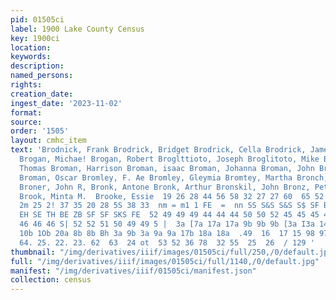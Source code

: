```yaml
---
pid: 01505ci
label: 1900 Lake County Census
key: 1900ci
location: 
keywords: 
description: 
named_persons: 
rights: 
creation_date: 
ingest_date: '2023-11-02'
format: 
source: 
order: '1505'
layout: cmhc_item
text: 'Brodnick, Frank Brodrick, Bridget Brodrick, Cella Brodrick, James Brogan, Agnes
  Brogan, Michae! Brogan, Robert Broglttioto, Joseph Broglitoto, Mike Brokenshire,
  Thomas Broman, Harrison Broman, isaac Broman, Johanna Broman, John Broman, Josephine
  Broman, Oscar Bromley, F. Ae Bromley, Gleymia Bromtey, Martha Bronch, Francis E.
  Broner, John R, Bronk, Antone Bronk, Arthur Bronskil, John Bronz, Peter Brook, John
  Brook, Minta M.  Brooke, Essie  19 26 28 44 56 58 32 27 27 60  65 52 30 25 17 25
  2m 25 2! 37 35 20 28 5S 38 33  nm = m1 1 FE  =  nn SS S&S S&S S$ SF B EWM TNH FE
  EH SE TH BE ZB SF SF SKS FE  52 49 49 49 44 44 44 50 50 52 45 45 45 48 48 45 46
  46 46 46 S| 52 52 51 50 49 49 5 |  3a [7a 17a 17a 9b 9b 9b [3a I3a 14b 20a 20a 20a
  10b 1Ob 20a 8b 8b Bh 3a 9b 3a 9a 9a 17b 18a 18a  .49  16  17 15 98 97. 99 49. 48
  64. 25. 22. 23. 62  63  24 ot  53 52 36 78  32 55  25  26  / 129 '
thumbnail: "/img/derivatives/iiif/images/01505ci/full/250,/0/default.jpg"
full: "/img/derivatives/iiif/images/01505ci/full/1140,/0/default.jpg"
manifest: "/img/derivatives/iiif/01505ci/manifest.json"
collection: census
---
```

